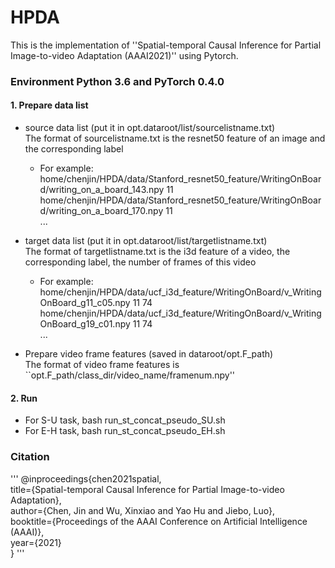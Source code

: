 # HPDA
This is the implementation of ''Spatial-temporal Causal Inference for Partial Image-to-video Adaptation (AAAI2021)'' using Pytorch. 

### Environment Python 3.6 and PyTorch 0.4.0

#### 1. Prepare data list
* source data list (put it in opt.dataroot/list/sourcelistname.txt)  
The format of sourcelistname.txt is the resnet50 feature of an image and the corresponding label    
  * For example:  
  home/chenjin/HPDA/data/Stanford_resnet50_feature/WritingOnBoard/writing_on_a_board_143.npy 11
  home/chenjin/HPDA/data/Stanford_resnet50_feature/WritingOnBoard/writing_on_a_board_170.npy 11  
  ...

* target data list (put it in opt.dataroot/list/targetlistname.txt)  
The format of targetlistname.txt is the i3d feature of a video, the corresponding label, the number of frames of this video    
  * For example:  
  home/chenjin/HPDA/data/ucf_i3d_feature/WritingOnBoard/v_WritingOnBoard_g11_c05.npy 11 74  
  home/chenjin/HPDA/data/ucf_i3d_feature/WritingOnBoard/v_WritingOnBoard_g19_c01.npy 11 74  
  ...
* Prepare video frame features (saved in dataroot/opt.F_path)  
The format of video frame features is ``opt.F_path/class_dir/video_name/framenum.npy''  

#### 2. Run
* For S-U task, bash run_st_concat_pseudo_SU.sh  
* For E-H task, bash run_st_concat_pseudo_EH.sh

### Citation
'''
@inproceedings{chen2021spatial,  
  title={Spatial-temporal Causal Inference for Partial Image-to-video Adaptation},  
  author={Chen, Jin and Wu, Xinxiao and Yao Hu and Jiebo, Luo},  
  booktitle={Proceedings of the AAAI Conference on Artificial Intelligence (AAAI)},  
  year={2021}  
}
'''
